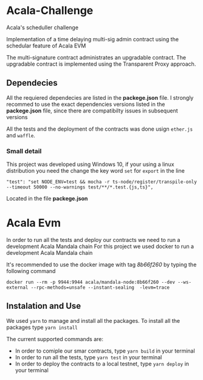 # Acala-Challenge
Acala's scheduller challenge

Implementation of a time delaying multi-sig admin contract using the schedular feature of Acala EVM

The multi-signature contract administrates an upgradable contract. The upgradable contract is implemented using the Transparent Proxy approach.

## Dependecies

All the requiered dependecies are listed in the **packege.json** file. I strongly recommed to use the exact dependencies versions listed in the **packege.json** file, since there are compatibilty issues in subsequent versions

All the tests and the deployment of the contracts was done usign `ether.js` and `waffle`.

### Small detail
This project was developed using Windows 10, if your using a linux distribution you need the change the key word `set` for `export` in the line

```
"test": "set NODE_ENV=test && mocha -r ts-node/register/transpile-only --timeout 50000 --no-warnings test/**/*.test.{js,ts}",

```

Located in the file **packege.json**

# Acala Evm

In order to run all the tests and deploy our contracts we need to run a development Acala Mandala chain
For this project we used docker to run a development Acala Mandala chain

It's recommended to use the docker image with tag *8b66f260* by typing the following command

```
docker run --rm -p 9944:9944 acala/mandala-node:8b66f260 --dev --ws-external --rpc-methods=unsafe --instant-sealing  -levm=trace

```

## Instalation and Use
We used `yarn` to manage and install all the packages. To install all the packages type `yarn install`

The current supported commands are:

- In order to comiple our smar contracts, type `yarn build` in your terminal
- In order to run all the tests, type `yarn test` in your terminal
- In order to deploy the contracts to a local testnet, type `yarn deploy` in your terminal



